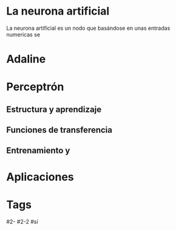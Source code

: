 # La neurona artificial
La neurona artificial es un nodo que basándose en unas entradas numericas se 
# Adaline
# Perceptrón
## Estructura y aprendizaje
## Funciones de transferencia
## Entrenamiento y 
# Aplicaciones
# Tags
#2- 
#2-2 
#si